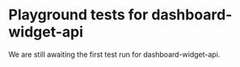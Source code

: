 # Playground tests for dashboard-widget-api
We are still awaiting the first test run for dashboard-widget-api.
